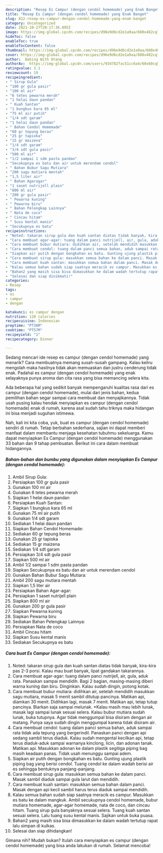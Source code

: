 ```yaml
---
description: "Resep Es Campur (dengan cendol homemade) yang Enak Banget"
title: "Resep Es Campur (dengan cendol homemade) yang Enak Banget"
slug: 812-resep-es-campur-dengan-cendol-homemade-yang-enak-banget
category: Uncategorized
date: 2021-10-27T20:17:36.895Z
image: https://img-global.cpcdn.com/recipes/d96e9d6cd2e1a9aa/680x482cq70/es-campur-dengan-cendol-homemade-foto-resep-utama.jpg
hideToc: false
enableToc: true
enableTocContent: false
thumbnail: https://img-global.cpcdn.com/recipes/d96e9d6cd2e1a9aa/680x482cq70/es-campur-dengan-cendol-homemade-foto-resep-utama.jpg
cover: https://img-global.cpcdn.com/recipes/d96e9d6cd2e1a9aa/680x482cq70/es-campur-dengan-cendol-homemade-foto-resep-utama.jpg
author:  Baking With Otang
authorAv:  https://img-global.cpcdn.com/users/934782fac51cc6a4/60x60cq50/avatar.jpg
ratingvalue: 3.1
reviewcount: 19
recipeingredient:
- " Sirup Gula"
- "100 gr gula pasir"
- "100 ml air"
- "6 tetes pewarna merah"
- "1 helai daun pandan"
- " Kuah Santan"
- "1 bungkus kara 65 ml"
- "75 ml air putih"
- "1/4 sdt garam"
- "1 helai daun pandan"
- " Bahan Cendol Homemade"
- "60 gr tepung beras"
- "25 gr tapioka"
- "15 gr maizena"
- "1/4 sdt garam"
- "3/4 sdt gula pasir"
- "500 ml air"
- "1/2 sampai 1 sdm pasta pandan"
- "Secukupnya es batu dan air untuk merendam cendol"
- " Bahan Bubur Sagu Mutiara"
- "200 sagu mutiara mentah"
- "1,5 liter air"
- " Bahan Agaragar"
- "1 saset nutrijell plain"
- "800 ml air"
- "200 gr gula pasir"
- " Pewarna kuning"
- " Pewarna biru"
- " Bahan Pelengkap Lainnya"
- " Nata de coco"
- " Cincau hitam"
- " Susu kental manis"
- "Secukupnya es batu"
recipeinstructions:
- "Noted: takaran sirup gula dan kuah santan diatas tidak banyak, kira-kira pas 2-3 porsi. Kalau mau buat banyak, lipat gandakan takarannya."
- "Cara membuat agar-agar: tuang dalam panci nutrijell, air, gula, aduk rata. Panaskan sampai mendidih. Bagi 2 bagian, masing-masing diberi warna kuning dan biru. Dinginkan. Kalau sudah dingin, potong kotak."
- "Cara membuat bubur mutiara: didihkan air, setelah mendidih masukkan sagu mutiara, masak 5 menit sambil ditutup pancinya. Matikan api, diamkan 30 menit. Didihkan lagi, masak 7 menit. Matikan api, tetap tutup pancinya. Biarkan saja sampai melunak. *Kalau masih mau lebih lunak, masak lagi sampai lunak sesuai selera. Kalau bubur mutiara sudah lunak, buka tutupnya. Agar tidak menggumpal bisa disiram dengan air matang. Punya saya sudah dingin menggumpal karena tidak disiram air."
- "Cara membuat cendol: tuang dalam panci semua bahan, aduk sampai rata tidak ada tepung yang bergerindil. Panaskan panci dengan api sedang sambil terus diaduk. Kalau sudah mengental kecilkan api, tetap terus diaduk-aduk sampai warnanya kinclong, licin, dan adonan tanak. Matikan api. Masukkan adonan ke dalam plastik segitiga piping bag masih keadaan panas. Tidak usah menunggu sampai adem."
- "Siapkan air putih dengan bongkahan es batu. Gunting ujung plastik piping bag yang berisi cendol. Tuang cendol ke dalam wadah berisi air es sehingga bentuknya panjang-panjang."
- "Cara membuat sirup gula: masukkan semua bahan ke dalam panci. Masak sambil diaduk sampai gula larut dan mendidih."
- "Cara membuat kuah santan: masukkan semua bahan dalam panci. Masak dengan api kecil sambil harus terus diaduk sampai mendidih."
- "Kalau semua bahan sudah siap saatnya meracik es campur. Masukkan es batu ke dalam mangkuk. Ambil secukupnya cendol homemade, bubur mutiara homemade, agar-agar homemade, nata de coco, dan cincau hitam. Tuang sirup gula banyaknya sesuai selera. Tuang kuah santan sesuai selera. Lalu tuang susu kental manis. Sajikan untuk buka puasa."
- "Bahan2 yang masih sisa bisa dimasukkan ke dalam wadah tertutup rapat lalu simpan di kulkas."
- "Selesai dan siap dinikmati!"
categories:
- Resep
tags:
- es
- campur
- dengan

katakunci: es campur dengan 
nutrition: 120 calories
recipecuisine: Indonesian
preptime: "PT36M"
cooktime: "PT57M"
recipeyield: "1"
recipecategory: Dinner

---
```



Sedang mencari ide resep es campur (dengan cendol homemade) yang menarik? Cara membuatnya memang susah-susah gampang. Kalau keliru mengolah maka hasilnya tidak akan memuaskan dan justru cenderung tidak enak. Padahal es campur (dengan cendol homemade) yang enak selayaknya punya aroma dan cita rasa yang bisa memancing selera kita.




Ada beberapa hal yang sedikit banyak mempengaruhi kualitas rasa dari es campur (dengan cendol homemade), mulai dari jenis bahan, kedua pemilihan bahan segar sampai cara membuat dan menyajikannya. Tidak usah pusing kalau hendak menyiapkan es campur (dengan cendol homemade) enak di rumah, karena asal sudah tahu triknya maka hidangan ini bisa menjadi suguhan istimewa.


Nah, kali ini kita coba, yuk, buat es campur (dengan cendol homemade) sendiri di rumah. Tetap berbahan sederhana, sajian ini dapat memberi manfaat dalam membantu menjaga kesehatan tubuhmu sekeluarga. Kamu dapat menyiapkan Es Campur (dengan cendol homemade) menggunakan 33 bahan dan 9 tahap pembuatan. Berikut ini cara dalam membuat hidangannya.

<!--inarticleads1-->

##### Bahan-bahan dan bumbu yang digunakan dalam menyiapkan Es Campur (dengan cendol homemade):

1. Ambil  Sirup Gula:
1. Persiapkan 100 gr gula pasir
1. Gunakan 100 ml air
1. Gunakan 6 tetes pewarna merah
1. Siapkan 1 helai daun pandan
1. Persiapkan  Kuah Santan:
1. Siapkan 1 bungkus kara 65 ml
1. Gunakan 75 ml air putih
1. Gunakan 1/4 sdt garam
1. Sediakan 1 helai daun pandan
1. Siapkan  Bahan Cendol Homemade:
1. Sediakan 60 gr tepung beras
1. Gunakan 25 gr tapioka
1. Sediakan 15 gr maizena
1. Sediakan 1/4 sdt garam
1. Persiapkan 3/4 sdt gula pasir
1. Siapkan 500 ml air
1. Ambil 1/2 sampai 1 sdm pasta pandan
1. Siapkan Secukupnya es batu dan air untuk merendam cendol
1. Gunakan  Bahan Bubur Sagu Mutiara:
1. Ambil 200 sagu mutiara mentah
1. Siapkan 1,5 liter air
1. Persiapkan  Bahan Agar-agar:
1. Persiapkan 1 saset nutrijell plain
1. Siapkan 800 ml air
1. Gunakan 200 gr gula pasir
1. Siapkan  Pewarna kuning
1. Siapkan  Pewarna biru
1. Sediakan  Bahan Pelengkap Lainnya:
1. Persiapkan  Nata de coco
1. Ambil  Cincau hitam
1. Siapkan  Susu kental manis
1. Sediakan Secukupnya es batu




<!--inarticleads2-->

##### Cara buat Es Campur (dengan cendol homemade):

1. Noted: takaran sirup gula dan kuah santan diatas tidak banyak, kira-kira pas 2-3 porsi. Kalau mau buat banyak, lipat gandakan takarannya.
1. Cara membuat agar-agar: tuang dalam panci nutrijell, air, gula, aduk rata. Panaskan sampai mendidih. Bagi 2 bagian, masing-masing diberi warna kuning dan biru. Dinginkan. Kalau sudah dingin, potong kotak.
1. Cara membuat bubur mutiara: didihkan air, setelah mendidih masukkan sagu mutiara, masak 5 menit sambil ditutup pancinya. Matikan api, diamkan 30 menit. Didihkan lagi, masak 7 menit. Matikan api, tetap tutup pancinya. Biarkan saja sampai melunak. *Kalau masih mau lebih lunak, masak lagi sampai lunak sesuai selera. Kalau bubur mutiara sudah lunak, buka tutupnya. Agar tidak menggumpal bisa disiram dengan air matang. Punya saya sudah dingin menggumpal karena tidak disiram air.
1. Cara membuat cendol: tuang dalam panci semua bahan, aduk sampai rata tidak ada tepung yang bergerindil. Panaskan panci dengan api sedang sambil terus diaduk. Kalau sudah mengental kecilkan api, tetap terus diaduk-aduk sampai warnanya kinclong, licin, dan adonan tanak. Matikan api. Masukkan adonan ke dalam plastik segitiga piping bag masih keadaan panas. Tidak usah menunggu sampai adem.
1. Siapkan air putih dengan bongkahan es batu. Gunting ujung plastik piping bag yang berisi cendol. Tuang cendol ke dalam wadah berisi air es sehingga bentuknya panjang-panjang.
1. Cara membuat sirup gula: masukkan semua bahan ke dalam panci. Masak sambil diaduk sampai gula larut dan mendidih.
1. Cara membuat kuah santan: masukkan semua bahan dalam panci. Masak dengan api kecil sambil harus terus diaduk sampai mendidih.
1. Kalau semua bahan sudah siap saatnya meracik es campur. Masukkan es batu ke dalam mangkuk. Ambil secukupnya cendol homemade, bubur mutiara homemade, agar-agar homemade, nata de coco, dan cincau hitam. Tuang sirup gula banyaknya sesuai selera. Tuang kuah santan sesuai selera. Lalu tuang susu kental manis. Sajikan untuk buka puasa.
1. Bahan2 yang masih sisa bisa dimasukkan ke dalam wadah tertutup rapat lalu simpan di kulkas.
1. Selesai dan siap dihidangkan!



Gimana nih? Mudah bukan? Itulah cara menyiapkan es campur (dengan cendol homemade) yang bisa anda lakukan di rumah. Selamat mencoba!
